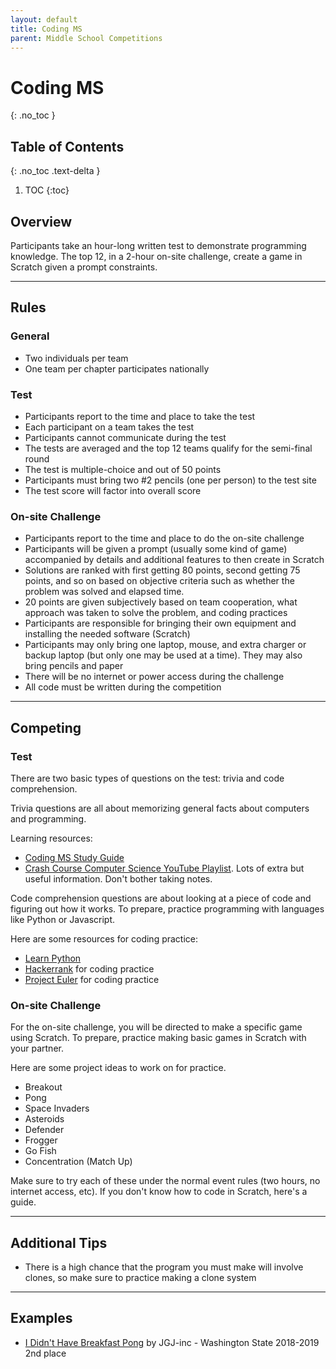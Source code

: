 ```yaml
---
layout: default
title: Coding MS
parent: Middle School Competitions
---
```


# Coding MS

{: .no_toc }

## Table of Contents

{: .no_toc .text-delta }

1. TOC
{:toc}

## Overview

Participants take an hour-long written test to demonstrate programming knowledge. The top 12, in a 2-hour on-site challenge, create a game in Scratch given a prompt constraints.

---

## Rules

### General

- Two individuals per team
- One team per chapter participates nationally

### Test

- Participants report to the time and place to take the test
- Each participant on a team takes the test
- Participants cannot communicate during the test
- The tests are averaged and the top 12 teams qualify for the semi-final round
- The test is multiple-choice and out of 50 points
- Participants must bring two #2 pencils (one per person) to the test site
- The test score will factor into overall score

### On-site Challenge

- Participants report to the time and place to do the on-site challenge
- Participants will be given a prompt (usually some kind of game) accompanied by details and additional features to then create in Scratch
- Solutions are ranked with first getting 80 points, second getting 75 points, and so on based on objective criteria such as whether the problem was solved and elapsed time.
- 20 points are given subjectively based on team cooperation, what approach was taken to solve the problem, and coding practices
- Participants are responsible for bringing their own equipment and installing the needed software (Scratch)
- Participants may only bring one laptop, mouse, and extra charger or backup laptop (but only one may be used at a time). They may also bring pencils and paper
- There will be no internet or power access during the challenge
- All code must be written during the competition

---

## Competing

### Test

There are two basic types of questions on the test: trivia and code comprehension.

Trivia questions are all about memorizing general facts about computers and programming.

Learning resources:

- [Coding MS Study Guide](https://j-nac.github.io/TSA-Reference/guides/coding-ms-study-guide.html)
- [Crash Course Computer Science YouTube Playlist](https://www.youtube.com/watch?v=tpIctyqH29Q&list=PL8dPuuaLjXtNlUrzyH5r6jN9ulIgZBpdo). Lots of extra but useful information. Don't bother taking notes.

Code comprehension questions are about looking at a piece of code and figuring out how it works. To prepare, practice programming with languages like Python or Javascript.

Here are some resources for coding practice:

- [Learn Python](https://www.learnpython.org/)
- [Hackerrank](https://www.hackerrank.com/) for coding practice
- [Project Euler](https://projecteuler.net/) for coding practice

### On-site Challenge

For the on-site challenge, you will be directed to make a specific game using Scratch. To prepare, practice making basic games in Scratch with your partner.

Here are some project ideas to work on for practice.

- Breakout
- Pong
- Space Invaders
- Asteroids
- Defender
- Frogger
- Go Fish
- Concentration (Match Up)

Make sure to try each of these under the normal event rules (two hours, no internet access, etc). If you don't know how to code in Scratch, here's a guide.

---

## Additional Tips

- There is a high chance that the program you must make will involve clones, so make sure to practice making a clone system

---

## Examples

- [I Didn't Have Breakfast Pong](https://scratch.mit.edu/projects/298590650) by JGJ-inc - Washington State 2018-2019 2nd place
